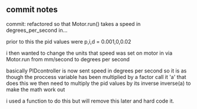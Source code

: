 ## commit notes

commit: refactored so that Motor.run() takes a speed in degrees_per_second in…

prior to this the pid values were 
p,i,d = 0.001,0,0.02

i then wanted to change the units that speed was set on motor in via Motor.run from mm/second
to degrees per second

basically PIDcontroller is now sent speed in degrees per second so it is as though the proccess variable has been multiplied by a factor call it 'a' that does this we then need to multiply the pid values by its inverse 
inverse(a) to make the math work out

i used a function to do this but will remove this later and hard code it.
